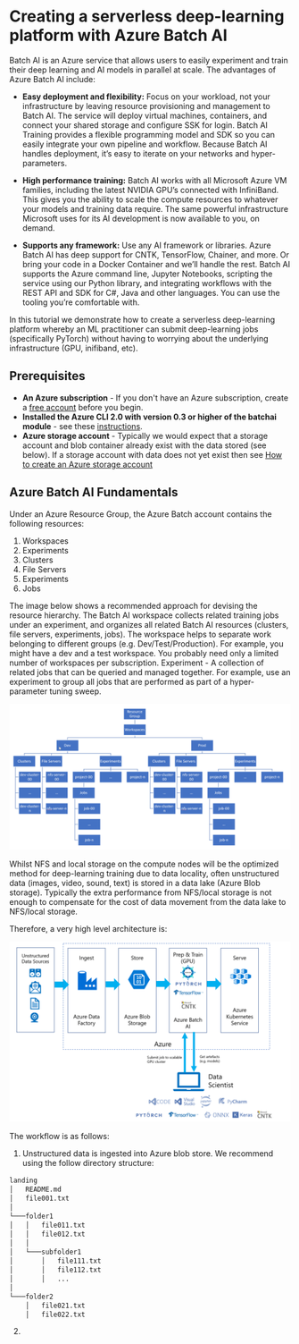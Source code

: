 # Creating a serverless deep-learning platform with Azure Batch AI
Batch AI is an Azure service that allows users to easily experiment and train their deep learning and AI models in parallel at scale. The advantages of Azure Batch AI include:

- __Easy deployment and flexibility:__ Focus on your workload, not your infrastructure by leaving resource provisioning and management to Batch AI. The service will deploy virtual machines, containers, and connect your shared storage and configure SSK for login. Batch AI Training provides a flexible programming model and SDK so you can easily integrate your own pipeline and workflow. Because Batch AI handles deployment, it’s easy to iterate on your networks and hyper-parameters.

- __High performance training:__ Batch AI works with all Microsoft Azure VM families, including the latest NVIDIA GPU’s connected with InfiniBand. This gives you the ability to scale the compute resources to whatever your models and training data require. The same powerful infrastructure Microsoft uses for its AI development is now available to you, on demand.

- __Supports any framework:__ Use any AI framework or libraries. Azure Batch AI has deep support for CNTK, TensorFlow, Chainer, and more. Or bring your code in a Docker Container and we’ll handle the rest. Batch AI supports the Azure command line, Jupyter Notebooks, scripting the service using our Python library, and integrating workflows with the REST API and SDK for C#, Java and other languages. You can use the tooling you’re comfortable with.

In this tutorial we demonstrate how to create a serverless deep-learning platform whereby an ML practitioner can submit deep-learning jobs (specifically PyTorch) without having to worrying about the underlying infrastructure (GPU, inifiband, etc).

## Prerequisites

* __An Azure subscription__ - If you don't have an Azure subscription, create a [free account](https://azure.microsoft.com/free/?WT.mc_id=A261C142F) before you begin.
* __Installed the Azure CLI 2.0 with version 0.3 or higher of the batchai module__ - see these [instructions](https://docs.microsoft.com/en-us/cli/azure/install-azure-cli?view=azure-cli-latest).
* __Azure storage account__ - Typically we would expect that a storage account and blob container already exist with the data stored (see below). If a storage account with data does not yet exist then see [How to create an Azure storage account](https://docs.microsoft.com/en-gb/azure/storage/common/storage-create-storage-account)

## Azure Batch AI Fundamentals
Under an Azure Resource Group, the Azure Batch account contains the following resources:

1. Workspaces
2. Experiments
3. Clusters
4. File Servers
5. Experiments
6. Jobs

The image below shows a recommended approach for devising the resource hierarchy. The Batch AI workspace collects related training jobs under an experiment, and organizes all related Batch AI resources (clusters, file servers, experiments, jobs). The workspace helps to separate work belonging to different groups (e.g. Dev/Test/Production). For example, you might have a dev and a test workspace. You probably need only a limited number of workspaces per subscription. 
Experiment - A collection of related jobs that can be queried and managed together. For example, use an experiment to group all jobs that are performed as part of a hyper-parameter tuning sweep. 

![](img/batchai_hierachy.png?raw=true "Batch AI Resource Hierarchy")

Whilst NFS and local storage on the compute nodes will be the optimized method for deep-learning training due to data locality, often unstructured data (images, video, sound, text) is stored in a data lake (Azure Blob storage). Typically the extra performance from NFS/local storage is not enough to compensate for the cost of data movement from the data lake to NFS/local storage.

Therefore, a very high level architecture is:

![](img/batchai_flow.png?raw=true "Batch AI architecture")

The workflow is as follows:

1. Unstructured data is ingested into Azure blob store. We recommend using the follow directory structure:
```
landing
│   README.md
│   file001.txt    
│
└───folder1
│   │   file011.txt
│   │   file012.txt
│   │
│   └───subfolder1
│       │   file111.txt
│       │   file112.txt
│       │   ...
│   
└───folder2
    │   file021.txt
    │   file022.txt
```
  

2. 
